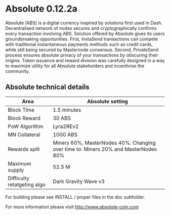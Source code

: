 # Absolute 0.12.2a

Absolute (ABS) is a digital currency inspired by solutions first used in Dash. Decentralised network of nodes secures and cryptographically confirms every transaction involving ABS. Solution offered by Absolute gives its users groundbreaking opportunities. First, InstaSend transactions can compete with traditional instantaneous payments methods such as credit cards, while still being secured by Masternode consensus. Second, PrivateSend process ensures absolute privacy of your transactions by obscuring their origins. Token issuance and reward division was carefully designed in a way to maximize utility for all Absolute stakeholders and incentivise the community.


## Absolute technical details

| Area | Absolute setting |
| ------ | ------ |
| Block Time | 1.5 minutes |
| Block Reward | 30 ABS |
| PoW Algorithm | Lyra2REv2 |
| MN Collateral | 1000 ABS |
| Rewards split | Miners 60%, MasterNodes 40%. Changing over time to: Miners 20% and MasterNodes 80% |
| Maximum supply | 52.5 M |
| Difficulty retatgeting algo | Dark Gravity Wave v3 | 


For building please see INSTALL / proper files in the doc subfolder.

For more information please visit http://www.absolute-coin.com
